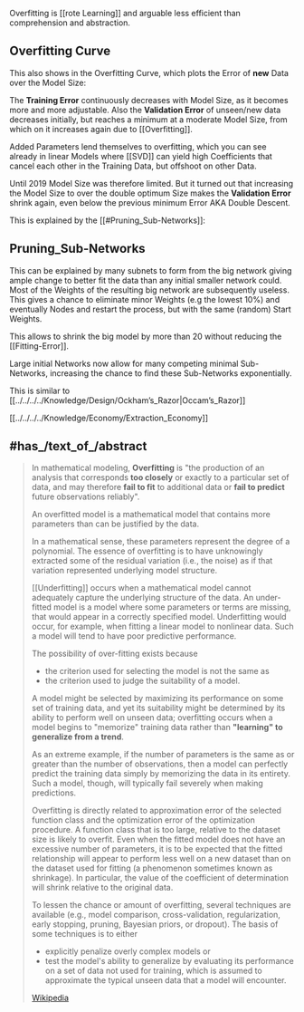 
Overfitting is [[rote Learning]] 
and arguable less efficient than comprehension and abstraction. 

## Overfitting Curve

This also shows in the Overfitting Curve, 
which plots the Error of __new__ Data over the Model Size: 

The __Training Error__ continuously decreases with Model Size, as it becomes more and more adjustable. 
Also the __Validation Error__ of unseen/new data decreases initially, 
but reaches a minimum at a moderate Model Size, 
from which on it increases again due to [[Overfitting]]. 

Added Parameters lend themselves to overfitting, 
which you can see already in linear Models where [[SVD]] can yield high Coefficients 
that cancel each other in the Training Data, 
but offshoot on other Data. 

Until 2019 Model Size was therefore limited. 
But it turned out that increasing the Model Size to over the double optimum Size 
makes the __Validation Error__ shrink again, even below the previous minimum Error AKA Double Descent. 

This is explained by the [[#Pruning_Sub-Networks]]: 

## Pruning_Sub-Networks 

This can be explained by many subnets to form from the big network 
giving ample change to better fit the data than any initial smaller network could. 
Most of the Weights of the resulting big network are subsequently useless. 
This gives a chance to eliminate minor Weights (e.g the lowest 10%) and eventually Nodes 
and restart the process, but with the same (random) Start Weights. 

This allows to shrink the big model by more than 20 without reducing the [[Fitting-Error]]. 

Large initial Networks now allow for many competing minimal Sub-Networks, 
increasing the chance to find these Sub-Networks exponentially. 

This is similar to [[../../../../Knowledge/Design/Ockham’s_Razor|Occam’s_Razor]] 


[[../../../../Knowledge/Economy/Extraction_Economy]] 


## #has_/text_of_/abstract 

> In mathematical modeling, **Overfitting** is "the production of 
> an analysis that corresponds __too closely__ or exactly to a particular set of data, 
> and may therefore __fail to fit__ to additional data or __fail to predict__ future observations reliably". 
> 
> An overfitted model is a mathematical model that 
> contains more parameters than can be justified by the data. 
> 
> In a mathematical sense, these parameters represent the degree of a polynomial. 
> The essence of overfitting is to have unknowingly 
> extracted some of the residual variation (i.e., the noise) 
> as if that variation represented underlying model structure. 
>
> [[Underfitting]] occurs when a mathematical model 
> cannot adequately capture the underlying structure of the data. 
> An under-fitted model is a model where some parameters or terms are missing,
> that would appear in a correctly specified model. 
> Underfitting would occur, for example, when fitting a linear model to nonlinear data. 
> Such a model will tend to have poor predictive performance.
>
> The possibility of over-fitting exists because 
> - the criterion used for selecting the model is not the same as 
> - the criterion used to judge the suitability of a model. 
> 
> A model might be selected by maximizing its performance on some set of training data, 
> and yet its suitability might be determined by its ability to perform well on unseen data; 
> overfitting occurs when a model begins to "memorize" training data 
> rather than __"learning" to generalize from a trend__. 
>
> As an extreme example, if the number of parameters is the same as 
> or greater than the number of observations, then a model can perfectly predict the training data 
> simply by memorizing the data in its entirety. 
> Such a model, though, will typically fail severely when making predictions. 
>
> Overfitting is directly related to approximation error of the selected function class 
> and the optimization error of the optimization procedure. 
> A function class that is too large, relative to the dataset size is likely to overfit. 
> Even when the fitted model does not have an excessive number of parameters, 
> it is to be expected that the fitted relationship will appear to 
> perform less well on a new dataset than on the dataset used for fitting 
> (a phenomenon sometimes known as shrinkage). 
> In particular, the value of the coefficient of determination will shrink relative to the original data.
>
> To lessen the chance or amount of overfitting, several techniques are available 
> (e.g., model comparison, cross-validation, regularization, early stopping, pruning, Bayesian priors, or dropout). The basis of some techniques is to either 
> - explicitly penalize overly complex models or 
> - test the model's ability to generalize by evaluating its 
>   performance on a set of data not used for training, 
>   which is assumed to approximate the typical unseen data that a model will encounter.
>
> [Wikipedia](https://en.wikipedia.org/wiki/Overfitting) 




